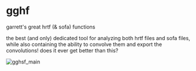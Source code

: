 # gghf
garrett's great hrtf (& sofa) functions

the best (and only) dedicated tool for analyzing both hrtf files and sofa files, while also containing the ability to convolve them and export the convolutions! does it ever get better than this?

![gghsf_main](https://github.com/user-attachments/assets/d64cbff4-215c-4469-9119-f5f56db2ea23)
